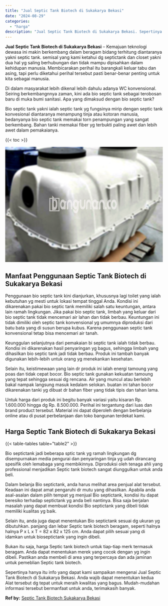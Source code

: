 ```yaml
---
title: "Jual Septic Tank Biotech di Sukakarya Bekasi"
date: "2024-08-29"
categories: 
  - "harga"
description: "Jual Septic Tank Biotech di Sukakarya Bekasi. Sepertinya hanya itu info yang dapat kami sampaikan mengenai Jual Septic Tank Biotech di Sukakarya Bekasi. Anda..."
---
```


**Jual Septic Tank Biotech di Sukakarya Bekasi** – Kemajuan teknologi dewasa ini makin berkembang dalam beragam bidang terhitung diantaranya yakni septic tank. semisal yang kami ketahui dg septictank dan closet yakni dua hal yg saling berhubungan dan tidak mampu dipisahkan dalam kehidupan manusia. Membicarakan perihal itu barangkali keluar tabu dan asing, tapi perlu diketahui perihal tersebut pasti benar-benar penting untuk kita sebagai manusia.

Di dalam masyarakat lebih dikenal lebih dahulu adanya WC konvensional. Seiring berkembangnnya zaman, kini ada bio septic tank sebagai terobosan baru di muka bumi sanitasi. Apa yang dimaksud dengan bio septic tank?

Bio septic tank yakni ialah septic tank yg fungsinya mirip dengan septic tank konvesional diantaranya menampung tinja atau kotoran manusia, bedanyanya bio septic tank memakai torn penampungan yang sangat berkembang. Bahan tanki memakai fiber yg terbukti paling awet dan lebih awet dalam pemakaianya.

{{< toc >}}

![Jual Septic Tank Biotech di Sukakarya Bekasi](/images/jual-bio-septictank-37.png)

## Manfaat Penggunaan Septic Tank Biotech di Sukakarya Bekasi

Penggunaan bio septic tank kini dianjurkan, khususnya lagi toilet yang ialah kebutuhan yg mesti untuk lokasi tempat tinggal Anda. Kondisi ini dikarenakan pakai bio septic tank memiliki salah satu keuntungan, antara lain ramah lingkungan. Jika pakai bio septic tank, limbah yang keluar dari bio septic tank tidak mencemari air lahan dan tidak berbau. Keuntungan ini tidak dimiliki oleh septic tank konvensional yg umumnya diproduksi dari batu bata yang di susun berupa kubus. Karena penggunaan septic tank konvensional tetap bisa mencemari air tanah.

Keunggulan selanjutnya dari pemakaian bi septic tank ialah tidak berbau. Kondisi ini dikarenakan hasil penyaringan yg bagus, sehingga limbah yang dihasilkan bio septic tank jadi tidak berbau. Produk ini tambah banyak digunakan lebih-lebih untuk orang yg menekankan kesehatan.

Selain itu, keistimewaan yang lain dr produk ini ialah energi tamoung yang poas dan tidak cepat bocor. Bio septic tank gunakan kekuatan tamoung yang tepat sehingga sesuai dg rencana. Air yang muncul atau berlebih bakal nampak langsung masuk kedalam selokan. buatan ini tahan bocor dikarenakan tanki yg dibuat dr bahan fiber yang tidak tipis dan tahan lama.

Untuk harga dari produk ini begitu banyak variasi yaitu kisaran Rp. 1.600.000 hingga dg Rp. 8.500.000. Perihal ini tergantung dari luas dan brand product tersebut. Material ini dapat diperoleh dengan berbelanja online atau di pusat perbelanjaan dan toko bangunan terdekat kami.

## Harga Septic Tank Biotech di Sukakarya Bekasi

{{< table-tables table="table2" >}}

Bio septictank jadi beberapa sptic tank yg ramah lingkungan dg disempurnakan media pengurai dan penyaringan tinja yg udah dirancang spesifik oleh lemabaga yang membikinnya. Diproduksi oleh tenaga ahli yang professional menjadikan Septic tank biotech sangat diunggulkan untuk anda beli.

Dalam belanja Bio septictank, anda harus melihat area penjual alat tersebut. Keadaan ini dapat amat pengaruhi dr mutu yang dihasilkan. Apabila anda asal-asalan dalam pilih tempat yg menjual Bio septictank, kondisi itu dapat beresiko terhadap septictank yg anda beli nantinya. Bisa saja berjalan masalah yang dapat membuat kondisi Bio septictank yang dibeli tidak memiliki kualitas yg baik.

Selain itu, anda juga dapat menentukan Bio septictank sesuai dg ukuran yg dibutuhkan. panjang dan lebar Septic tank biotech beragam, seperti halnya halnya P x L x T = 82 x 82 x 125 cm. Anda dapat pilih sesuai yang di idamkan untuk bioseptictank yang ingin dibeli.

Bukan itu saja, harga Septic tank biotech untuk tiap-tiap merk termasuk beragam. Anda dapat menentukan merek yang cocok dengan yg ingin dibeli. Pastikan anda membeli di area yang terpercaya dan ada jaminan untuk pemeblian Septic tank biotech.

Sepertinya hanya itu info yang dapat kami sampaikan mengenai Jual Septic Tank Biotech di Sukakarya Bekasi. Anda wajib dapat menentukan kedua Alat tersebut dg tepat untuk meraih kwalitas yang bagus. Mudah-mudahan informasi tersebut bermanfaat untuk anda, terimakasih banyak.

**Ref by:** [Septic Tank Biotech Sukakarya Bekasi](https://id.wikipedia.org/wiki/Septic)
